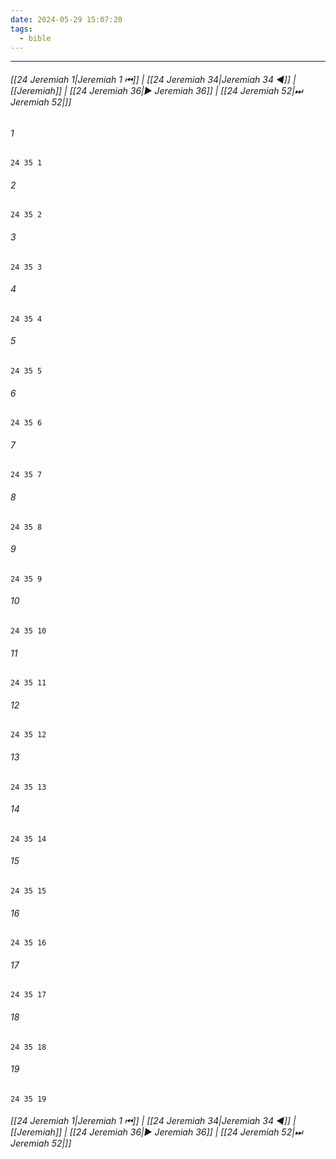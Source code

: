 ```yaml
---
date: 2024-05-29 15:07:20
tags:
  - bible
---
```

___

###### [[24 Jeremiah 1|Jeremiah 1 ⏮]] | [[24 Jeremiah 34|Jeremiah 34 ◀]] | [[Jeremiah]] | [[24 Jeremiah 36|▶ Jeremiah 36]] | [[24 Jeremiah 52|⏭ Jeremiah 52|]]

###### 1
``` verse
24 35 1 
```
###### 2
``` verse
24 35 2 
```
###### 3
``` verse
24 35 3 
```
###### 4
``` verse
24 35 4 
```
###### 5
``` verse
24 35 5 
```
###### 6
``` verse
24 35 6 
```
###### 7
``` verse
24 35 7 
```
###### 8
``` verse
24 35 8 
```
###### 9
``` verse
24 35 9 
```
###### 10
``` verse
24 35 10 
```
###### 11
``` verse
24 35 11 
```
###### 12
``` verse
24 35 12 
```
###### 13
``` verse
24 35 13 
```
###### 14
``` verse
24 35 14 
```
###### 15
``` verse
24 35 15 
```
###### 16
``` verse
24 35 16 
```
###### 17
``` verse
24 35 17 
```
###### 18
``` verse
24 35 18 
```
###### 19
``` verse
24 35 19 
```

###### [[24 Jeremiah 1|Jeremiah 1 ⏮]] | [[24 Jeremiah 34|Jeremiah 34 ◀]] | [[Jeremiah]] | [[24 Jeremiah 36|▶ Jeremiah 36]] | [[24 Jeremiah 52|⏭ Jeremiah 52|]]

